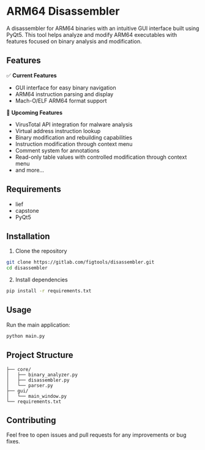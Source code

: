 # ARM64 Disassembler

A disassembler for ARM64 binaries with an intuitive GUI interface built using PyQt5. This tool helps analyze and modify ARM64 executables with features focused on binary analysis and modification.

## Features

✅ **Current Features**
- GUI interface for easy binary navigation
- ARM64 instruction parsing and display
- Mach-O/ELF ARM64 format support

🚧 **Upcoming Features**
- VirusTotal API integration for malware analysis
- Virtual address instruction lookup
- Binary modification and rebuilding capabilities
- Instruction modification through context menu
- Comment system for annotations
- Read-only table values with controlled modification through context menu
- and more...

## Requirements

- lief
- capstone
- PyQt5

## Installation

1. Clone the repository
```bash
git clone https://gitlab.com/figtools/disassembler.git
cd disassembler
```

2. Install dependencies
```bash
pip install -r requirements.txt
```

## Usage

Run the main application:
```bash
python main.py
```

## Project Structure

```
├── core/
│   ├── binary_analyzer.py
│   ├── disassembler.py
│   └── parser.py
├── gui/
│   └── main_window.py
└── requirements.txt
```

## Contributing

Feel free to open issues and pull requests for any improvements or bug fixes.